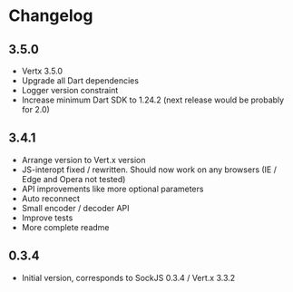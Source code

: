 # Changelog

## 3.5.0

- Vertx 3.5.0
- Upgrade all Dart dependencies
- Logger version constraint
- Increase minimum Dart SDK to 1.24.2 (next release would be probably for 2.0)

## 3.4.1

- Arrange version to Vert.x version
- JS-interopt fixed / rewritten. Should now work on any browsers (IE / Edge and Opera not tested)
- API improvements like more optional parameters
- Auto reconnect
- Small encoder / decoder API
- Improve tests 
- More complete readme

## 0.3.4

- Initial version, corresponds to SockJS 0.3.4 / Vert.x 3.3.2

